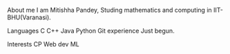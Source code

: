 About me
I am Mitishha Pandey, Studing mathematics and computing in IIT-BHU(Varanasi).

Languages
C
C++
Java
Python
Git experience
Just begun.

Interests
CP
Web dev
ML
